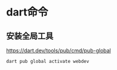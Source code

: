 
# dart命令

## 安装全局工具

<https://dart.dev/tools/pub/cmd/pub-global>

```
dart pub global activate webdev
```

